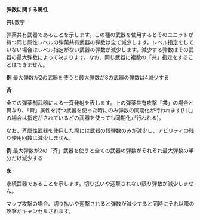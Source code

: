 **弾数に関する属性**

**共**L数字

弾薬共有武器であることを示します。この種の武器を使用するとそのユニットが持つ同じ属性レベルの弾薬共有武器の弾数は全て減少します。レベル指定をしていない場合はレベル指定がない武器の弾数が減少します。減少する弾数はその武器の最大弾数によって決まります。なお、同じ武器に複数の「共」指定をすることはできません。

**例** 最大弾数が2の武器を使うと最大弾数が8の武器の弾数は4減少する

**斉**

全ての弾薬制武器による一斉発射を表します。上の弾薬共有攻撃「**共**」の場合と異なり、「斉」属性を持つ武器を使った時にのみ弾数の同期化が行われます(「共」の場合は指定がされているどの武器を使っても同期化が行われる)。

なお、斉属性武器を使用した際には武器の残弾数のみが減少し、アビリティの残り使用回数は減少しません。

**例** 最大弾数が2の「斉」武器を使うと全ての武器の弾数がそれぞれ最大弾数の半分だけ減少する

**永**

永続武器であることを示します。切り払いや迎撃されない限り弾数が減少しません。

マップ攻撃の場合、切り払いや迎撃されると弾数が減少すると同時にそれ以降の攻撃がキャンセルされます。
